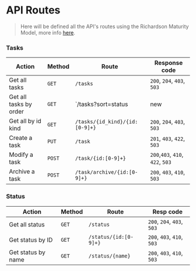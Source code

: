 # API Routes

> Here will be defined all the API's routes using the Richardson Maturity Model, more info [here](https://martinfowler.com/articles/richardsonMaturityModel.html).

### Tasks

| Action | Method | Route | Response code |
| ------ | ------ | ----- | ------------- |
| Get all tasks | `GET` | `/tasks` | `200`, `204`, `403`, `503` |
| Get all tasks by order | `GET` | `/tasks?sort=status|new|due` | `200`, `204`, `403`, `503` |
| Get all by id kind | `GET` | `/tasks/{id_kind}/{id:[0-9]+}` | `200`, `204`, `403`, `503` |
| Create a task | `PUT` | `/task` | `201`, `403`, `422`, `503` |
| Modify a task | `POST` | `/task/{id:[0-9]+}` | `200`,`403`, `410`, `422`, `503` |
| Archive a task | `POST` | `/task/archive/{id:[0-9]+}` | `200`, `403`, `410`, `503` |

### Status
| Action | Method | Route | Resp code |
| ------ | ------ | ----- | --------- |
| Get all status | `GET` | `/status` | `200`, `204`, `403`, `503` |
| Get status by ID | `GET` | `/status/{id:[0-9]+}` | `200`, `403`, `410`, `503` |
| Get status by name | `GET` | `/status/{name}` | `200`, `403`, `410`, `503` |
